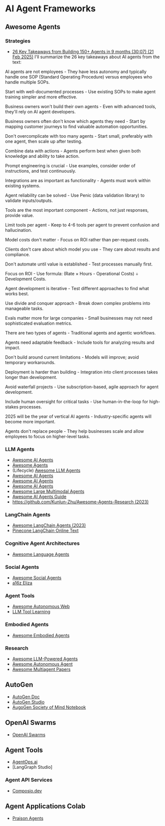 # AI Agent Frameworks

## Awesome Agents

### Strategies

* [26 Key Takeaways from Building 150+ Agents in 9 months (30:07) (21 Feb 2025)](https://www.youtube.com/watch?v=jmeGqDu4tPU)
I'll summarize the 26 key takeaways about AI agents from the text:

AI agents are not employees - They have less autonomy and typically handle one SOP (Standard Operating Procedure) versus employees who handle multiple SOPs.

Start with well-documented processes - Use existing SOPs to make agent training simpler and more effective.

Business owners won't build their own agents - Even with advanced tools, they'll rely on AI agent developers.

Business owners often don't know which agents they need - Start by mapping customer journeys to find valuable automation opportunities.

Don't overcomplicate with too many agents - Start small, preferably with one agent, then scale up after testing.

Combine data with actions - Agents perform best when given both knowledge and ability to take action.

Prompt engineering is crucial - Use examples, consider order of instructions, and test continuously.

Integrations are as important as functionality - Agents must work within existing systems.

Agent reliability can be solved - Use Penic (data validation library) to validate inputs/outputs.

Tools are the most important component - Actions, not just responses, provide value.

Limit tools per agent - Keep to 4-6 tools per agent to prevent confusion and hallucination.

Model costs don't matter - Focus on ROI rather than per-request costs.

Clients don't care about which model you use - They care about results and compliance.

Don't automate until value is established - Test processes manually first.

Focus on ROI - Use formula: (Rate × Hours - Operational Costs) ÷ Development Costs.

Agent development is iterative - Test different approaches to find what works best.

Use divide and conquer approach - Break down complex problems into manageable tasks.

Evals matter more for large companies - Small businesses may not need sophisticated evaluation metrics.

There are two types of agents - Traditional agents and agentic workflows.

Agents need adaptable feedback - Include tools for analyzing results and impact.

Don't build around current limitations - Models will improve; avoid temporary workarounds.

Deployment is harder than building - Integration into client processes takes longer than development.

Avoid waterfall projects - Use subscription-based, agile approach for agent development.

Include human oversight for critical tasks - Use human-in-the-loop for high-stakes processes.

2025 will be the year of vertical AI agents - Industry-specific agents will become more important.

Agents don't replace people - They help businesses scale and allow employees to focus on higher-level tasks.

### LLM Agents

* [Awesome AI Agents](https://github.com/e2b-dev/awesome-ai-agents)
* [Awesome Agents](https://github.com/kyrolabs/awesome-agents)
* (Lifecycle) [Awesome LLM Agents](https://github.com/junhua/awesome-llm-agents)
* [Awesome AI Agents](https://github.com/Jenqyang/Awesome-AI-Agents)
* [Awesome AI Agents](https://github.com/slavakurilyak/awesome-ai-agents)
* [Awesome AI Agents](https://github.com/kaushikb11/awesome-llm-agents)
* [Awesome Large Multimodal Agents](https://github.com/jun0wanan/awesome-large-multimodal-agents)
* [Awesome AI Agents Guide](https://github.com/algomatic-inc/awesome-ai-agents-guide)
* [https://github.com/Kunlun-Zhu/Awesome-Agents-Research (2023)](https://github.com/Kunlun-Zhu/Awesome-Agents-Research)

### LangChain Agents

* [Awesome LangChain Agents (2023)](https://github.com/EniasCailliau/awesome-langchain-agents)
* [Pinecone LangChain Online Text](https://www.pinecone.io/learn/series/langchain/langchain-agents/)

### Cognitive Agent Architectures

* [Awesome Language Agents](https://github.com/ysymyth/awesome-language-agents)

### Social Agents

* [Awesome Social Agents](https://github.com/sotopia-lab/awesome-social-agents)
* [a16z Eliza](https://github.com/dabit3/ai-agent-cognitivedriftt)

### Agent Tools

* [Awesome Autonomous Web](https://github.com/Agent-Tools/awesome-autonomous-web)
* [LLM Tool Learning](https://github.com/quchangle1/LLM-Tool-Survey)

### Embodied Agents

* [Awesome Embodied Agents](https://github.com/zchoi/Awesome-Embodied-Agent-with-LLMs)

### Research

* [Awesome LLM-Powered Agents](https://github.com/hyp1231/awesome-llm-powered-agent)
* [Awesome Autonomous Agent](https://github.com/lafmdp/Awesome-Papers-Autonomous-Agent)
* [Awesome Multiagent Papers](https://github.com/kyegomez/awesome-multi-agent-papers)

## AutoGen

* [AutoGen Doc](https://microsoft.github.io/autogen/)
* [AutoGen Studio](https://www.microsoft.com/en-us/research/blog/introducing-autogen-studio-a-low-code-interface-for-building-multi-agent-workflows/)
* [AugoGen Society of Mind Notebook](https://microsoft.github.io/autogen/docs/notebooks/agentchat_society_of_mind/)

## OpenAI Swarms

* [OpenAI Swarms](https://github.com/openai/swarm)

## Agent Tools

* [AgentOps.ai](https://www.agentops.ai/)
* [LangGraph Studio]

### Agent API Services

* [Composio.dev](https://composio.dev/)

## Agent Applications Colab

* [Praison Agents](https://github.com/MervinPraison/PraisonAI/tree/main/cookbooks/notebooks)
